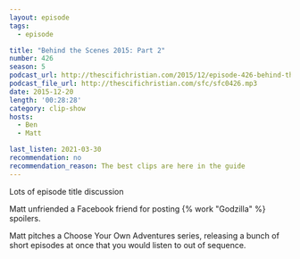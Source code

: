 ```yaml
---
layout: episode
tags:
  - episode

title: "Behind the Scenes 2015: Part 2"
number: 426
season: 5
podcast_url: http://thescifichristian.com/2015/12/episode-426-behind-the-scenes-2015-part-2/
podcast_file_url: http://thescifichristian.com/sfc/sfc0426.mp3
date: 2015-12-20
length: '00:28:28'
category: clip-show
hosts:
  - Ben
  - Matt

last_listen: 2021-03-30
recommendation: no
recommendation_reason: The best clips are here in the guide
---
```


Lots of episode title discussion

Matt unfriended a Facebook friend for posting {% work "Godzilla" %} spoilers.

Matt pitches a Choose Your Own Adventures series, releasing a bunch of short episodes at once that you would listen to out of sequence.